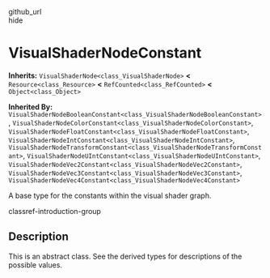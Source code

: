 github\_url  
hide

# VisualShaderNodeConstant

**Inherits:** `VisualShaderNode<class_VisualShaderNode>` **&lt;**
`Resource<class_Resource>` **&lt;** `RefCounted<class_RefCounted>`
**&lt;** `Object<class_Object>`

**Inherited By:**
`VisualShaderNodeBooleanConstant<class_VisualShaderNodeBooleanConstant>`,
`VisualShaderNodeColorConstant<class_VisualShaderNodeColorConstant>`,
`VisualShaderNodeFloatConstant<class_VisualShaderNodeFloatConstant>`,
`VisualShaderNodeIntConstant<class_VisualShaderNodeIntConstant>`,
`VisualShaderNodeTransformConstant<class_VisualShaderNodeTransformConstant>`,
`VisualShaderNodeUIntConstant<class_VisualShaderNodeUIntConstant>`,
`VisualShaderNodeVec2Constant<class_VisualShaderNodeVec2Constant>`,
`VisualShaderNodeVec3Constant<class_VisualShaderNodeVec3Constant>`,
`VisualShaderNodeVec4Constant<class_VisualShaderNodeVec4Constant>`

A base type for the constants within the visual shader graph.

classref-introduction-group

## Description

This is an abstract class. See the derived types for descriptions of the
possible values.
